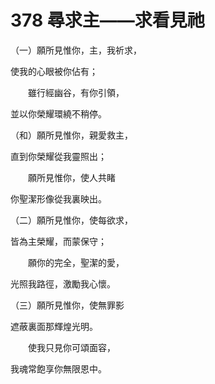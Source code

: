 # 378 尋求主——求看見祂

（一）願所見惟你，主，我祈求，

使我的心眼被你佔有；

　　雖行經幽谷，有你引領，

並以你榮耀環繞不稍停。

（和）願所見惟你，親愛救主，

直到你榮耀從我靈照出；

　　願所見惟你，使人共睹

你聖潔形像從我裏映出。

（二）願所見惟你，使每欲求，

皆為主榮耀，而蒙保守；

　　願你的完全，聖潔的愛，

光照我路徑，激勵我心懷。

（三）願所見惟你，使無罪影

遮蔽裏面那輝煌光明。

　　使我只見你可頌面容，

我魂常飽享你無限恩中。

